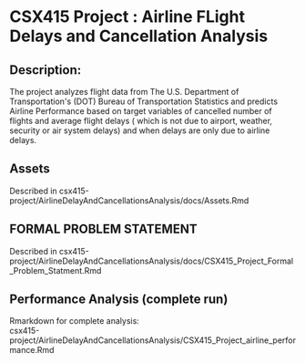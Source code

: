 # CSX415 Project : Airline FLight Delays and Cancellation Analysis 

## Description:
The project analyzes flight data from The U.S. Department of Transportation's (DOT) Bureau of Transportation Statistics and predicts Airline Performance based on target variables of cancelled number of flights and average flight delays ( which is not due to airport, weather, security or air system delays) and when delays are only due to airline delays.

## Assets 
  Described in csx415-project/AirlineDelayAndCancellationsAnalysis/docs/Assets.Rmd

## FORMAL PROBLEM STATEMENT
  Described in csx415-project/AirlineDelayAndCancellationsAnalysis/docs/CSX415_Project_Formal_Problem_Statment.Rmd

## Performance Analysis (complete run)
  Rmarkdown for complete analysis:  
  csx415-project/AirlineDelayAndCancellationsAnalysis/CSX415_Project_airline_performance.Rmd


